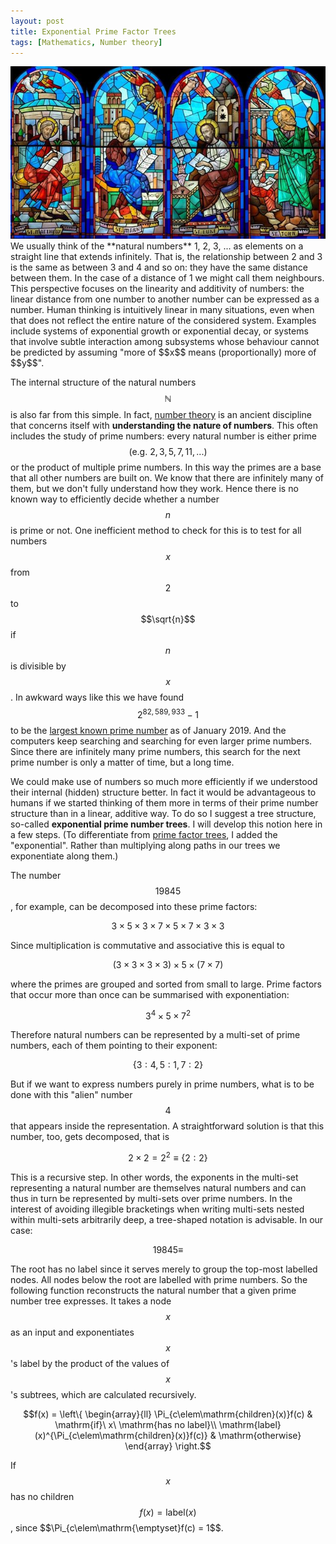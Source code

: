 ```yaml
---
layout: post
title: Exponential Prime Factor Trees
tags: [Mathematics, Number theory]
---
```


<link rel="stylesheet" href="/treant/Treant.css" type="text/css"/>
<script src="/treant/raphael.js"></script>
<script src="/treant/Treant.js"></script>
<script src="/treant/jquery.min.js"></script>
<script src="/treant/jquery.easing.js"></script>

<script src="https://cdn.mathjax.org/mathjax/latest/MathJax.js?config=TeX-AMS-MML_HTMLorMML" type="text/javascript"></script>
<!--<script type="text/javascript" async src="https://cdnjs.cloudflare.com/ajax/libs/mathjax/2.7.1/MathJax.js?..."></script>-->

<img class="floatleft" src="/images/evangelists.jpg" />
We usually think of the **natural numbers** 1, 2, 3, ... as elements on a straight line that extends infinitely. That is, the relationship between 2 and 3 is the same as between 3 and 4 and so on: they have the same distance between them. In the case of a distance of 1 we might call them neighbours. This perspective focuses on the linearity and additivity of numbers: the linear distance from one number to another number can be expressed as a number. Human thinking is intuitively linear in many situations, even when that does not reflect the entire nature of the considered system. Examples include systems of exponential growth or exponential decay, or systems that involve subtle interaction among subsystems whose behaviour cannot be predicted by assuming "more of $$x$$ means (proportionally) more of $$y$$".

The internal structure of the natural numbers $$\mathbb{N}$$ is also far from this simple. In fact, [number theory](https://en.wikipedia.org/wiki/Number_theory) is an ancient discipline that concerns itself with **understanding the nature of numbers**. This often includes the study of prime numbers: every natural number is either prime $$(\mathrm{e.g.}\ 2, 3, 5, 7, 11, ...)$$ or the product of multiple prime numbers. In this way the primes are a base that all other numbers are built on. We know that there are infinitely many of them, but we don't fully understand how they work. Hence there is no known way to efficiently decide whether a number $$n$$ is prime or not. One inefficient method to check for this is to test for all numbers $$x$$ from $$2$$ to $$\sqrt{n}$$ if $$n$$ is divisible by $$x$$. In awkward ways like this we have found $$2^{82,589,933} - 1$$ to be the [largest known prime number](https://en.wikipedia.org/wiki/Largest_known_prime_number) as of January 2019. And the computers keep searching and searching for even larger prime numbers. Since there are infinitely many prime numbers, this search for the next prime number is only a matter of time, but a long time.

We could make use of numbers so much more efficiently if we understood their internal (hidden) structure better. In fact it would be advantageous to humans if we started thinking of them more in terms of their prime number structure than in a linear, additive way. To do so I suggest a tree structure, so-called **exponential prime number trees**. I will develop this notion here in a few steps. (To differentiate from [prime factor trees](https://socratic.org/questions/how-do-you-make-a-factor-tree-for-210), I added the "exponential". Rather than multiplying along paths in our trees we exponentiate along them.)

The number $$19845$$, for example, can be decomposed into these prime factors:

$$3\times 5\times 3\times 7\times 5\times 7\times 3\times 3$$

Since multiplication is commutative and associative this is equal to

$$(3\times 3\times 3\times 3)\times 5\times (7\times 7)$$

where the primes are grouped and sorted from small to large. Prime factors that occur more than once can be summarised with exponentiation:

$$3^4\times 5\times 7^2$$

Therefore natural numbers can be represented by a multi-set of prime numbers, each of them pointing to their exponent:

$$\{3:4, 5:1, 7:2\}$$

But if we want to express numbers purely in prime numbers, what is to be done with this "alien" number $$4$$ that appears inside the representation. A straightforward solution is that this number, too, gets decomposed, that is

$$2\times 2=2^2\equiv\{2:2\}$$

This is a recursive step. In other words, the exponents in the multi-set representing a natural number are themselves natural numbers and can thus in turn be represented by multi-sets over prime numbers. In the interest of avoiding illegible bracketings when writing multi-sets nested within multi-sets arbitrarily deep, a tree-shaped notation is advisable. In our case:

$$19845 \equiv$$
<div class="chart" id="tree19845"></div>

<script>
var chart_config = {
        chart: {
            container: "#tree19845",
            animateOnInit: false,
			connectors: {
				type: "straight"
			},
            node: {
                collapsable: false,
				HTMLclass: "blue"
            },
        },
        nodeStructure: {
            /*text: { name: "&nbsp;1&nbsp;" },*/
            children: [
                {
                    text: { name: "&nbsp;3&nbsp;" },
                    children: [
                        {
							text: { name: "&nbsp;2&nbsp;" },
                            children: [
								{
									text: { name: "&nbsp;2&nbsp;" }
								}
							]
                        }
                    ]
                },
                {
                    text: { name: "&nbsp;5&nbsp;" },
                },
                {
                    text: { name: "&nbsp;7&nbsp;" },
                    children: [
						{
							text: { name: "&nbsp;2&nbsp;" }
						}
                    ]
                }
            ]
        }
    };
	tree = new Treant(chart_config);
</script>

The root has no label since it serves merely to group the top-most labelled nodes. All nodes below the root are labelled with prime numbers. So the following function reconstructs the natural number that a given prime number tree expresses. It takes a node $$x$$ as an input and exponentiates $$x$$'s label by the product of the values of $$x$$'s subtrees, which are calculated recursively.

$$f(x) = \left\{
	\begin{array}{ll}
		\Pi_{c\elem\mathrm{children}(x)}f(c) & \mathrm{if}\ x\ \mathrm{has no label}\\
		\mathrm{label}(x)^{\Pi_{c\elem\mathrm{children}(x)}f(c)} & \mathrm{otherwise}
	\end{array}
\right.$$

If $$x$$ has no children $$f(x)=\mathrm{label}(x)$$, since $$\Pi_{c\elem\mathrm{\emptyset}f(c) = 1$$.